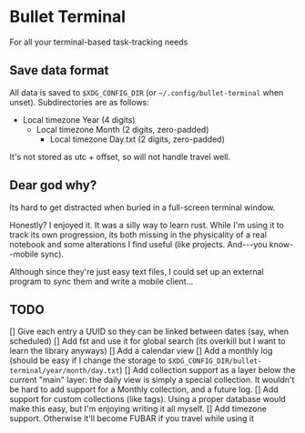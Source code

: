 # Bullet Terminal
For all your terminal-based task-tracking needs

## Save data format
All data is saved to `$XDG_CONFIG_DIR` (or `~/.config/bullet-terminal` when unset). Subdirectories are as follows:

- Local timezone Year (4 digits)
  - Local timezone Month (2 digits, zero-padded)
    - Local timezone Day.txt (2 digits, zero-padded)

It's not stored as utc + offset, so will not handle travel well.

## Dear god why?
Its hard to get distracted when buried in a full-screen terminal window.

Honestly? I enjoyed it. It was a silly way to learn rust. While I'm using it to track its own progression, its both missing in the physicality of a real notebook and some alterations I find useful (like projects. And---you know--mobile sync).

Although since they're just easy text files, I could set up an external program to sync them and write a mobile client...

## TODO
[] Give each entry a UUID so they can be linked between dates (say, when scheduled)
[] Add fst and use it for global search (its overkill but I want to learn the library anyways)
[] Add a calendar view
[] Add a monthly log (should be easy if I change the storage to `$XDG_CONFIG_DIR/bullet-terminal/year/month/day.txt`)
[] Add collection support as a layer below the current "main" layer: the daily view is simply a special collection. It wouldn't be hard to add support for a Monthly collection, and a future log.
[] Add support for custom collections (like tags). Using a proper database would make this easy, but I'm enjoying writing it all myself.
[] Add timezone support. Otherwise it'll become FUBAR if you travel while using it
